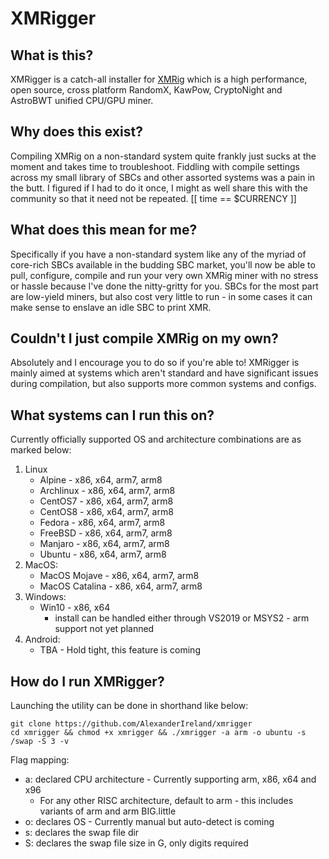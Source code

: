 # XMRigger

## What is this?
XMRigger is a catch-all installer for [XMRig](https://github.com/xmrig/xmrig) which is a high performance, open source, cross platform RandomX, KawPow, CryptoNight and AstroBWT unified CPU/GPU miner.

## Why does this exist?
Compiling XMRig on a non-standard system quite frankly just sucks at the moment and takes time to troubleshoot. Fiddling with compile settings across my small library of SBCs and other assorted systems was a pain in the butt. I figured if I had to do it once, I might as well share this with the community so that it need not be repeated. [[ time == $CURRENCY ]]

## What does this mean for me? 
Specifically if you have a non-standard system like any of the myriad of core-rich SBCs available in the budding SBC market, you'll now be able to pull, configure, compile and run your very own XMRig miner with no stress or hassle because I've done the nitty-gritty for you. SBCs for the most part are low-yield miners, but also cost very little to run - in some cases it can make sense to enslave an idle SBC to print XMR.

## Couldn't I just compile XMRig on my own?
Absolutely and I encourage you to do so if you're able to! XMRigger is mainly aimed at systems which aren't standard and have significant issues during compilation, but also supports more common systems and configs.

## What systems can I run this on?
Currently officially supported OS and architecture combinations are as marked below:
1. Linux
   * Alpine - x86, x64, arm7, arm8
   * Archlinux - x86, x64, arm7, arm8
   * CentOS7 - x86, x64, arm7, arm8
   * CentOS8 - x86, x64, arm7, arm8
   * Fedora - x86, x64, arm7, arm8
   * FreeBSD - x86, x64, arm7, arm8
   * Manjaro - x86, x64, arm7, arm8
   * Ubuntu - x86, x64, arm7, arm8
2. MacOS:
   * MacOS Mojave - x86, x64, arm7, arm8
   * MacOS Catalina - x86, x64, arm7, arm8
3. Windows:
   * Win10 - x86, x64
      * install can be handled either through VS2019 or MSYS2 - arm support not yet planned
4. Android:
   * TBA - Hold tight, this feature is coming

## How do I run XMRigger?
Launching the utility can be done in shorthand like below:
```
git clone https://github.com/AlexanderIreland/xmrigger
cd xmrigger && chmod +x xmrigger && ./xmrigger -a arm -o ubuntu -s /swap -S 3 -v
```
Flag mapping:
  - a: declared CPU architecture - Currently supporting arm, x86, x64 and x96
    - For any other RISC architecture, default to arm - this includes variants of arm and arm BIG.little
  - o: declares OS - Currently manual but auto-detect is coming
  - s: declares the swap file dir
  - S: declares the swap file size in G, only digits required
